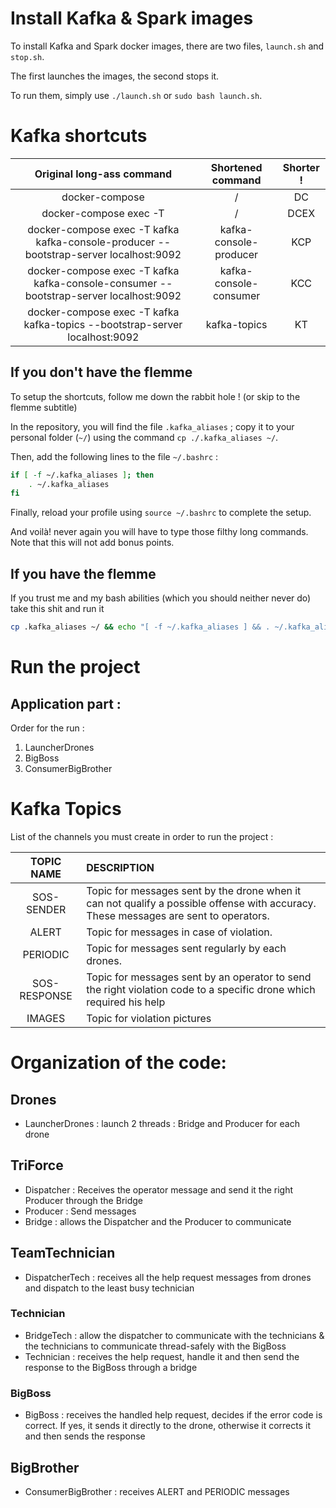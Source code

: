 # Install Kafka & Spark images

To install Kafka and Spark docker images, there are two files, `launch.sh` and `stop.sh`.

The first launches the images, the second stops it.

To run them, simply use `./launch.sh` or `sudo bash launch.sh`.

# Kafka shortcuts

|                               Original long-ass command                               |   Shortened command    | Shorter ! |
| :-----------------------------------------------------------------------------------: | :--------------------: | :-------: |
|                                    docker-compose                                     |           /            |    DC     |
|                                docker-compose exec -T                                 |           /            |   DCEX    |
| docker-compose exec -T kafka kafka-console-producer --bootstrap-server localhost:9092 | kafka-console-producer |    KCP    |
| docker-compose exec -T kafka kafka-console-consumer --bootstrap-server localhost:9092 | kafka-console-consumer |    KCC    |
|      docker-compose exec -T kafka kafka-topics --bootstrap-server localhost:9092      |      kafka-topics      |    KT     |

## If you don't have the flemme

To setup the shortcuts, follow me down the rabbit hole ! (or skip to the flemme subtitle)

In the repository, you will find the file `.kafka_aliases` ; copy it to your personal folder (`~/`) using the command `cp ./.kafka_aliases ~/`. 

Then, add the following lines to the file `~/.bashrc` :

```bash
if [ -f ~/.kafka_aliases ]; then
    . ~/.kafka_aliases
fi 
```

Finally, reload your profile using `source ~/.bashrc` to complete the setup.

And voilà! never again you will have to type those filthy long commands. Note that this will not add bonus points.

## If you have the flemme

If you trust me and my bash abilities (which you should neither never do) take this shit and run it

```bash
cp .kafka_aliases ~/ && echo "[ -f ~/.kafka_aliases ] && . ~/.kafka_aliases" >> ~/.bashrc && source ~/.bashrc
```

# Run the project

## Application part : 

Order for the run :

1. LauncherDrones
2. BigBoss
3. ConsumerBigBrother

# Kafka Topics

List of the channels you must create in order to run the project : 

| TOPIC NAME                | DESCRIPTION                           |
| :------------------------:|:--------------------------------------| 
| SOS-SENDER                | Topic for messages sent by the drone when it can not qualify a possible offense with accuracy. These messages are sent to operators. |
| ALERT                     | Topic for messages in case of violation. | 
| PERIODIC                  | Topic for messages sent regularly by each drones. | 
| SOS-RESPONSE              | Topic for messages sent by an operator to send the right violation code to a specific drone which required his help|
| IMAGES                    | Topic for violation pictures |

# Organization of the code: 

## Drones

- LauncherDrones : launch 2 threads : Bridge and Producer for each drone

## TriForce 

- Dispatcher : Receives the operator message and send it the right Producer through the Bridge
- Producer : Send messages
- Bridge : allows the Dispatcher and the Producer to communicate

## TeamTechnician 

- DispatcherTech : receives all the help request messages from drones and dispatch to the least busy technician

### Technician

- BridgeTech : allow the dispatcher to communicate with the technicians & the technicians to communicate thread-safely with the BigBoss
- Technician : receives the help request, handle it and then send the response to the BigBoss through a bridge
  
### BigBoss

- BigBoss : receives the handled help request, decides if the error code is correct. If yes, it sends it directly to the drone, otherwise it corrects it and then sends the response

## BigBrother

- ConsumerBigBrother : receives ALERT and PERIODIC messages


